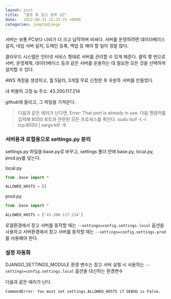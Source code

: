 ```yaml
---
layout: post
title:  "점프 투 장고 공부 12"
date:   2022-08-31 22:25:15 +0900
categories: jumptodjango
---
```


서버는 보통 PC보다 너비가 더 크고 납작하며 비싸다. 서버를 운영하려면 데이터베이스 설치, 네임 서버 설치, 도메인 등록, 백업 등 해야 할 일이 정말 많다.

클라우드 시스템은 인터넷 서비스 형태로 서버를 관리할 수 있게 해준다. 클릭 몇 번으로 서버, 운영체제, 데이터베이스 등과 같은 서버를 운용하는 데 필요한 모든 것을 선택하여 설치할 수 있다.


AWS 계정을 생성하고, 월 5달러, 3개월 무료 신청한 후 우분투 서버를 만들었다.

내 퍼블릭 고정 ip 주소: 43.200.117.214



github에 올리고, 그 파일을 가져온다.

> 다음과 같은 에러가 난다면,
> Error: That port is already in use.
> 다음 명령어를 입력해 8000 포트와 관련된 모든 프로세스를 죽인다.
> sudo lsof -t -i tcp:8000 | xargs kill -9



### 서버용과 로컬용으로 settings.py 분리

settings.py 파일을 base.py로 바꾸고, settings 폴더 안에 base.py, local.py, prod.py를 넣는다.

local.py
```python
from .base import *

ALLOWED_HOSTS = []
```

prod.py
```python
from .base import *

ALLOWED_HOSTS = ['43.200.117.214']
```

로컬환경에서 장고 서버를 동작할 때는 `--settings=config.settings.local` 옵션을 사용하고 서버환경에서 장고 서버를 동작할 때는 `--settings=config.settings.prod`를 사용해야 한다.



### 설정 자동화

DJANGO_SETTINGS_MODULE 환경 변수는 장고 서버 실행 시 사용하는 `--settings=config.settings.local` 옵션을 대신하는 환경변수


다음과 같은 에러가 난다.

`CommandError: You must set settings.ALLOWED_HOSTS if DEBUG is False.`







